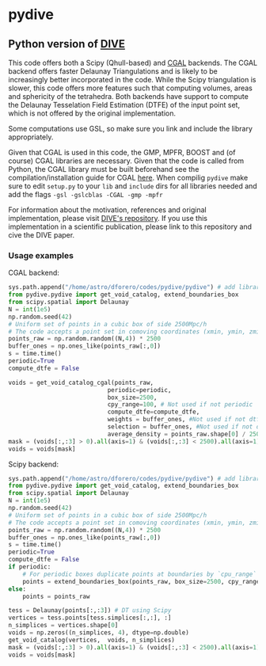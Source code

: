 # pydive
## Python version of [DIVE](https://github.com/cheng-zhao/DIVE)

This code offers both a Scipy (Qhull-based) and [CGAL](https://www.cgal.org/) backends. The CGAL backend offers faster Delaunay Triangulations and is likely to be increasingly better incorporated in the code. While the Scipy triangulation is slower, this code offers more features such that computing volumes, areas and sphericity of the tetrahedra. Both backends have support to compute the Delaunay Tesselation Field Estimation (DTFE) of the input point set, which is not offered by the original implementation. 

Some computations use GSL, so make sure you link and include the library appropriately.

Given that CGAL is used in this code, the GMP, MPFR, BOOST and (of course) CGAL libraries are necessary. Given that the code is called from Python, the CGAL library must be built beforehand see the compilation/installation guide for CGAL [here](https://doc.cgal.org/latest/Manual/installation.html). When compilig `pydive` make sure to edit `setup.py` to your `lib` and `include` dirs for all libraries needed and add the flags `-gsl -gslcblas -CGAL -gmp -mpfr`

For information about the motivation, references and original implementation, please visit [DIVE's repository](https://github.com/cheng-zhao/DIVE). If you use this implementation in a scientific publication, please link to this repository and cive the DIVE paper.

### Usage examples

CGAL backend:
```python
sys.path.append("/home/astro/dforero/codes/pydive/pydive") # add library location to path
from pydive.pydive import get_void_catalog, extend_boundaries_box
from scipy.spatial import Delaunay
N = int(1e5)
np.random.seed(42)
# Uniform set of points in a cubic box of side 2500Mpc/h
# The code accepts a point set in comoving coordinates (xmin, ymin, zmin) >= 0
points_raw = np.random.random((N,4)) * 2500 
buffer_ones = np.ones_like(points_raw[:,0])
s = time.time()
periodic=True
compute_dtfe = False

voids = get_void_catalog_cgal(points_raw, 
                            periodic=periodic, 
                            box_size=2500, 
                            cpy_range=100, # Not used if not periodic
                            compute_dtfe=compute_dtfe,
                            weights = buffer_ones, #Not used if not dtfe
                            selection = buffer_ones, #Not used if not dtfe
                            average_density = points_raw.shape[0] / 2500**3) #Not used if not dtfe
mask = (voids[:,:3] > 0).all(axis=1) & (voids[:,:3] < 2500).all(axis=1) #Get voids within the box
voids = voids[mask]

```


Scipy backend:
```python
sys.path.append("/home/astro/dforero/codes/pydive/pydive") # add library location to path
from pydive.pydive import get_void_catalog, extend_boundaries_box
from scipy.spatial import Delaunay
N = int(1e5)
np.random.seed(42)
# Uniform set of points in a cubic box of side 2500Mpc/h
# The code accepts a point set in comoving coordinates (xmin, ymin, zmin) >= 0
points_raw = np.random.random((N,4)) * 2500 
buffer_ones = np.ones_like(points_raw[:,0])
s = time.time()
periodic=True
compute_dtfe = False
if periodic:
    # For periodic boxes duplicate points at boundaries by `cpu_range` Mpc/h
    points = extend_boundaries_box(points_raw, box_size=2500, cpy_range=100).astype(np.double)
else:
    points = points_raw

tess = Delaunay(points[:,:3]) # DT using Scipy
vertices = tess.points[tess.simplices[:,:], :]
n_simplices = vertices.shape[0]
voids = np.zeros((n_simplices, 4), dtype=np.double)
get_void_catalog(vertices,  voids, n_simplices)
mask = (voids[:,:3] > 0).all(axis=1) & (voids[:,:3] < 2500).all(axis=1) # voids within box
voids = voids[mask]

```




